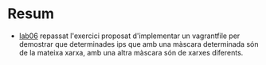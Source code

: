 # Resum
- [lab06](uf0/vagrant-labs/lab06) repassat l'exercici proposat d'implementar un vagrantfile per demostrar que determinades ips que amb una màscara determinada són de la mateixa xarxa, amb una altra màscara són de xarxes diferents.
